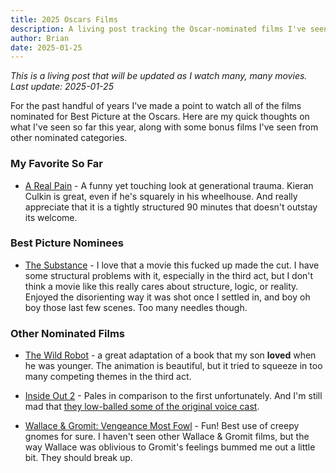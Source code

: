 ```yaml
---
title: 2025 Oscars Films
description: A living post tracking the Oscar-nominated films I've seen this year.
author: Brian
date: 2025-01-25
---
```


_This is a living post that will be updated as I watch many, many movies. Last update: 2025-01-25_

For the past handful of years I've made a point to watch all of the films nominated for Best Picture at the Oscars. Here are my quick thoughts on what I've seen so far this year, along with some bonus films I've seen from other nominated categories.

### My Favorite So Far

- [A Real Pain](https://www.imdb.com/title/tt21823606/) - A funny yet touching look at generational trauma. Kieran Culkin is great, even if he's squarely in his wheelhouse. And really appreciate that it is a tightly structured 90 minutes that doesn't outstay its welcome.

### Best Picture Nominees

- [The Substance](https://www.imdb.com/title/tt17526714/) - I love that a movie this fucked up made the cut. I have some structural problems with it, especially in the third act, but I don't think a movie like this really cares about structure, logic, or reality. Enjoyed the disorienting way it was shot once I settled in, and boy oh boy those last few scenes. Too many needles though.

### Other Nominated Films

- [The Wild Robot](https://www.imdb.com/title/tt29623480/) - a great adaptation of a book that my son **loved** when he was younger. The animation is beautiful, but it tried to squeeze in too many competing themes in the third act.

- [Inside Out 2](https://www.imdb.com/title/tt22022452/) - Pales in comparison to the first unfortunately. And I'm still mad that [they low-balled some of the original voice cast](https://people.com/why-did-mindy-kaling-bill-hader-not-return-inside-out-2-8665675).

- [Wallace & Gromit: Vengeance Most Fowl](https://www.imdb.com/title/tt17163970/) - Fun! Best use of creepy gnomes for sure. I haven't seen other Wallace & Gromit films, but the way Wallace was oblivious to Gromit's feelings bummed me out a little bit. They should break up.
